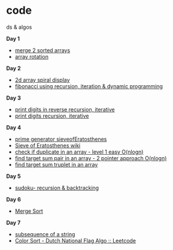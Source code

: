 # code
ds &amp; algos

 **Day 1** 
   - [merge 2 sorted arrays ](https://github.com/dpgithubRepo/code/blob/main/code/src/day1/MergeMain.java)
   - [array rotation](https://github.com/dpgithubRepo/code/blob/main/code/src/day1/RotateMain.java)

**Day 2** 
   - [2d array spiral display](https://github.com/dpgithubRepo/code/blob/main/code/src/day2/ArraySpiralDisplay.java)
   - [fibonacci using recursion, iteration & dynamic programming](https://github.com/dpgithubRepo/code/blob/main/code/src/day2/Fibonacci.java)

**Day 3** 
   - [print digits in reverse recursion, iterative](https://github.com/dpgithubRepo/code/blob/main/code/src/day3/PrintDigitsReverse.java)
   - [print digits recursion, iterative](https://github.com/dpgithubRepo/code/blob/main/code/src/day3/PrintDigits.java)

**Day 4** 
   - [prime generator sieveofEratosthenes](https://github.com/dpgithubRepo/code/blob/main/code/src/day4/PrimeGenerator.java)
   - [Sieve of Eratosthenes wiki](https://en.wikipedia.org/wiki/Sieve_of_Eratosthenes)
   - [check if duplicate in an array - level 1 easy O(nlogn)](https://github.com/dpgithubRepo/code/blob/main/code/src/day4/CheckDuplicate.java)
   - [find target sum pair in an array - 2 pointer approach O(nlogn)](https://github.com/dpgithubRepo/code/blob/main/code/src/day4/TargetSumPair.java)
   - [find target sum truplet in an array](https://github.com/dpgithubRepo/code/blob/main/code/src/day4/TargetSumTriplet.java)
   
**Day 5** 
   - [sudoku- recursion & backtracking](https://github.com/dpgithubRepo/code/blob/main/code/src/day5/SudokuBoard.java)

**Day 6** 
   - [Merge Sort](https://github.com/dpgithubRepo/code/blob/main/code/src/day6/MergeSort.java)

**Day 7** 
   - [subsequence of a string](https://github.com/dpgithubRepo/code/blob/main/code/src/day7/SubSequence.java)
   - [Color Sort - Dutch National Flag Algo :: Leetcode](https://github.com/dpgithubRepo/code/blob/main/code/src/day7/SortColors.java)




